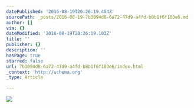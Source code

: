 ```yaml
---
datePublished: '2016-08-19T20:26:19.454Z'
sourcePath: _posts/2016-08-19-7b3094d8-6a72-47d9-a4fd-b8b1f6f103e6.md
author: []
via: {}
dateModified: '2016-08-19T20:26:19.103Z'
title: ''
publisher: {}
description: ''
hasPage: true
starred: false
url: 7b3094d8-6a72-47d9-a4fd-b8b1f6f103e6/index.html
_context: 'http://schema.org'
_type: Article

---
```

![](https://the-grid-user-content.s3-us-west-2.amazonaws.com/1c179d11-a90b-4ef8-b039-ee6f0c639360.jpg)